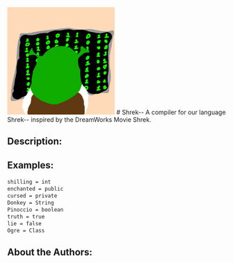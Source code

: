 <img src="doc/shrek--Logo2.0.png">
# Shrek--
A compiler for our language Shrek-- inspired by the DreamWorks Movie Shrek.


## Description:


## Examples:

    shilling = int
    enchanted = public
    cursed = private
    Donkey = String
    Pinoccio = boolean
    truth = true
    lie = false
    Ogre = Class

## About the Authors:

